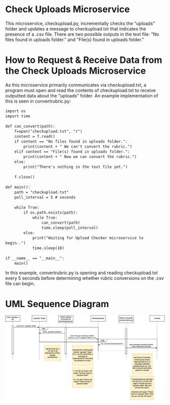 # Check Uploads Microservice 
This microservice, checkupload.py, incrementally checks the "uploads" folder and updates a message to checkupload.txt that indicates the presence of a .csv file. There are two possible outputs in the text file: "No files found in uploads folder." and "File(s) found in uploads folder." 

# How to Request & Receive Data from the Check Uploads Microservice
As this microservice primarily communicates via checkupload.txt, a program must open and read the contents of checkupload.txt to receive outputted data about the "uploads" folder. An example implementation of this is seen in convertrubric.py:
```
import os
import time

def can_convert(path):
    f=open("checkupload.txt", "r")
    content = f.read()
    if content == "No files found in uploads folder.":  
        print(content + " We can't convert the rubric.")
    elif content == "File(s) found in uploads folder.":
        print(content + " Now we can convert the rubric.")
    else:
        print("There's nothing in the text file yet.")

    f.close()

def main():
    path = "checkupload.txt"
    poll_interval = 5 # seconds

    while True:
        if os.path.exists(path):
            while True:
                can_convert(path)
                time.sleep(poll_interval)
        else:
            print("Waiting for Upload Checker microservice to begin..")
            time.sleep(10)

if __name__ == "__main__":
    main()
```
In this example, convertrubric.py is opening and reading checkupload.txt every 5 seconds before determining whether rubric conversions on the .csv file can begin.

# UML Sequence Diagram
<img src="readme/uml.png">
